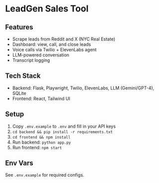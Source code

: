 # LeadGen Sales Tool

## Features
- Scrape leads from Reddit and X (NYC Real Estate)
- Dashboard: view, call, and close leads
- Voice calls via Twilio + ElevenLabs agent
- LLM-powered conversation
- Transcript logging

## Tech Stack
- Backend: Flask, Playwright, Twilio, ElevenLabs, LLM (Gemini/GPT-4), SQLite
- Frontend: React, Tailwind UI

## Setup
1. Copy `.env.example` to `.env` and fill in your API keys
2. `cd backend && pip install -r requirements.txt`
3. `cd frontend && npm install`
4. Run backend: `python app.py`
5. Run frontend: `npm start`

## Env Vars
See `.env.example` for required configs.

